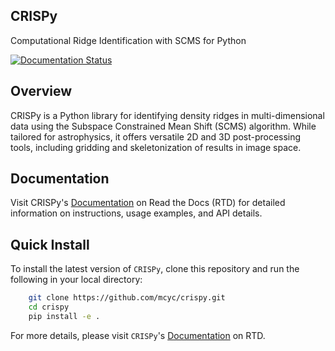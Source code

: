 ## CRISPy
Computational Ridge Identification with SCMS for Python

[![Documentation Status](https://readthedocs.org/projects/crispy-learn/badge/?version=latest)](https://crispy.readthedocs.io/en/latest/)

## Overview

CRISPy is a Python library for identifying density ridges in multi-dimensional data using 
the Subspace Constrained Mean Shift (SCMS) algorithm. While tailored for astrophysics, it
offers versatile 2D and 3D post-processing tools, including gridding and skeletonization of
results in image space.

## Documentation

Visit CRISPy's [Documentation](https://crispy-learn.readthedocs.io/en/latest/) on Read the Docs (RTD) for detailed information on instructions, usage examples, and API details.

## Quick Install

To install the latest version of `CRISPy`, clone this repository and run the following in your local directory:

```bash
    git clone https://github.com/mcyc/crispy.git
    cd crispy
    pip install -e .
```

For more details, please visit `CRISPy`'s [Documentation](https://crispy-learn.readthedocs.io/en/latest/) on RTD.